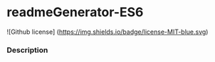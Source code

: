 # readmeGenerator-ES6
  ![Github license] (https://img.shields.io/badge/license-MIT-blue.svg)

### Description

